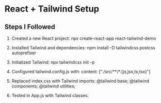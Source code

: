 # React + Tailwind Setup

## Steps I Followed

1. Created a new React project:
   npx create-react-app react-tailwind-demo

2. Installed Tailwind and dependencies:
    npm install -D tailwindcss postcss autoprefixer

3. Initialized Tailwind:
    npx tailwindcss init -p

4. Configured tailwind.config.js with:
    content: ["./src/**/*.{js,jsx,ts,tsx}"]

5. Replaced index.css with Tailwind imports:
    @tailwind base;
    @tailwind components;
    @tailwind utilities;
    
6. Tested in App.js with Tailwind classes.